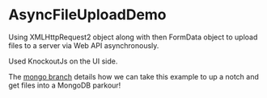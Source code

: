 AsyncFileUploadDemo
===================

Using XMLHttpRequest2 object along with then FormData object to upload files to a server via Web API asynchronously.

Used KnockoutJs on the UI side. 

The [mongo branch](https://github.com/ryanande/AsyncFileUploadDemo/tree/mongo) details how we can take this example to up a notch and get files into a MongoDB  parkour!
